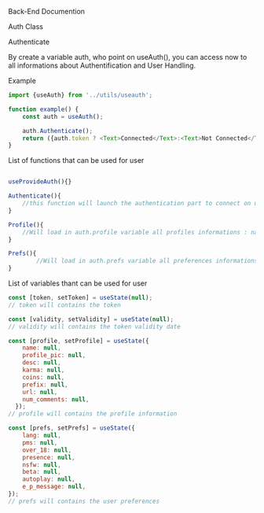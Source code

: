 Back-End Documention

Auth Class

Authenticate

By create a variable auth, who point on useAuth(), you can access now to all informations about Authentification and User Handling.


Example
```js
import {useAuth} from '../utils/useauth';

function example() {
    const auth = useAuth();

    auth.Authenticate();
    return ({auth.token ? <Text>Connected</Text>:<Text>Not Connected</Text>})
}
```

List of functions that can be used for user

```js

useProvideAuth(){}

Authenticate(){
    //this function will launch the authentication part to connect on user reddit account
}

Profile(){
    //Will load in auth.profile variable all profiles informations : name, profile_pic, desc, karma, coins, prefix, url, num_comments
}

Prefs(){
        //Will load in auth.prefs variable all preferences informations : lang, pms, over_18, presence, nsfw, beta, autoplay, e_p_message
}
```

List of variables thant can be used for user

```js
const [token, setToken] = useState(null);
// token will contains the token

const [validity, setValidity] = useState(null);
// validity will contains the token validity date

const [profile, setProfile] = useState({
    name: null,
    profile_pic: null,
    desc: null,
    karma: null,
    coins: null,
    prefix: null,
    url: null,
    num_comments: null,
  });
// profile will contains the profile information

const [prefs, setPrefs] = useState({
    lang: null,
    pms: null,
    over_18: null,
    presence: null,
    nsfw: null,
    beta: null,
    autoplay: null,
    e_p_message: null,
});
// prefs will contains the user preferences

```